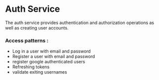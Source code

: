 # Auth Service

The auth service provides authentication and authorization operations as well as creating user accounts.

### Access patterns :

- Log in a user with email and password
- Register a user with email and password
- register google authenticated users
- Refreshing tokens
- validate exiting usernames
